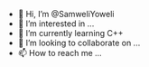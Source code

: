 - 👋 Hi, I’m @SamweliYoweli
- 👀 I’m interested in ...
- 🌱 I’m currently learning C++
- 💞️ I’m looking to collaborate on ...
- 📫 How to reach me ...

<!---
SamweliYoweli/SamweliYoweli is a ✨ special ✨ repository because its `README.md` (this file) appears on your GitHub profile.
You can click the Preview link to take a look at your changes.
--->
